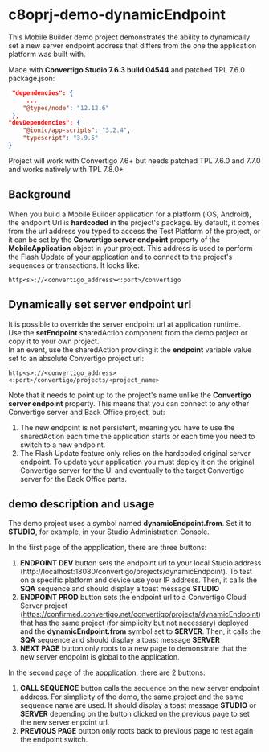 # c8oprj-demo-dynamicEndpoint

This Mobile Builder demo project demonstrates the ability to dynamically set a new server endpoint address that differs from the one the application platform was built with.

Made with **Convertigo Studio 7.6.3 build 04544** and patched TPL 7.6.0\
package.json:

```json
 "dependencies": {
     ...
    "@types/node": "12.12.6"
 },
"devDependencies": {
    "@ionic/app-scripts": "3.2.4",
    "typescript": "3.9.5"
}
```
Project will work with Convertigo 7.6+ but needs patched TPL 7.6.0 and 7.7.0 and works natively with TPL 7.8.0+

## Background

When you build a Mobile Builder application for a platform (iOS, Android), the endpoint Url is **hardcoded** in the project's package. By default, it comes from the url address you typed to access the Test Platform of the project, or it can be set by the **Convertigo server endpoint** property of the **MobileApplication** object in your project. This address is used to perform the Flash Update of your application and to connect to the project's sequences or transactions. It looks like:

`http<s>://<convertigo_address><:port>/convertigo`

## Dynamically set server endpoint url

It is possible to override the server endpoint url at application runtime.\
Use the **setEndpoint** sharedAction component from the demo project or copy it to your own project.\
In an event, use the sharedAction providing it the **endpoint** variable value set to an absolute Convertigo project url:

`http<s>://<convertigo_address><:port>/convertigo/projects/<project_name>`

Note that it needs to point up to the project's name unlike the **Convertigo server endpoint** property.
This means that you can connect to any other Convertigo server and Back Office project, but:

1. The new endpoint is not persistent, meaning you have to use the sharedAction each time the application starts or each time you need to switch to a new endpoint.
2. The Flash Update feature only relies on the hardcoded original server endpoint. To update your application you must deploy it on the original Convertigo server for the UI and eventually to the target Convertigo server for the Back Office parts.

## demo description and usage

The demo project uses a symbol named **dynamicEndpoint.from**.
Set it to **STUDIO**, for example, in your Studio Administration Console.

In the first page of the appplication, there are three buttons:

1. **ENDPOINT DEV** button sets the endpoint url to your local Studio address (http://localhost:18080/convertigo/projects/dynamicEndpoint). To test on a specific platform and device use your IP address. Then, it calls the **SQA** sequence and should display a toast message **STUDIO**
2.  **ENDPOINT PROD** button sets the endpoint url to a Convertigo Cloud Server project (https://confirmed.convertigo.net/convertigo/projects/dynamicEndpoint) that has the same project (for simplicity but not necessary) deployed and the **dynamicEndpoint.from** symbol set to **SERVER**. Then, it calls the **SQA** sequence and should display a toast message **SERVER**
3. **NEXT PAGE** button only roots to a new page to demonstrate that the new server endpoint is global to the application.

In the second page of the appplication, there are 2 buttons:

1. **CALL SEQUENCE** button calls the sequence on the new server endpoint address. For simplicity of the demo, the same project and the same sequence name are used. It should display a toast message **STUDIO** or **SERVER** depending on the button clicked on the previous page to set the new server enpoint url.
2.  **PREVIOUS PAGE** button only roots back to previous page to test again the endpoint switch.